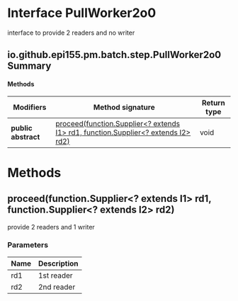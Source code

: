 Interface PullWorker2o0
=======================
interface to provide 2 readers and no writer

io.github.epi155.pm.batch.step.PullWorker2o0 Summary
-------
#### Methods
| Modifiers           | Method signature                                                                                                                                               | Return type |
| ------------------- | -------------------------------------------------------------------------------------------------------------------------------------------------------------- | ----------- |
| **public abstract** | [proceed(function.Supplier<? extends I1> rd1, function.Supplier<? extends I2> rd2)](#proceedfunctionsupplier?-extends-i1-rd1-functionsupplier?-extends-i2-rd2) | void        |

Methods
=======
proceed(function.Supplier<? extends I1> rd1, function.Supplier<? extends I2> rd2)
---------------------------------------------------------------------------------
provide 2 readers and 1 writer

### Parameters

| Name | Description |
| ---- | ----------- |
| rd1  | 1st reader  |
| rd2  | 2nd reader  |


